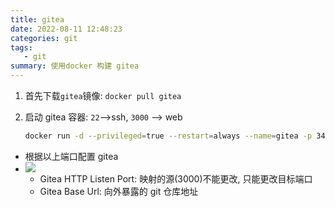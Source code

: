 ```yaml
---
title: gitea
date: 2022-08-11 12:48:23
categories: git
tags:
   - git
summary: 使用docker 构建 gitea
---
```


1. 首先下载`gitea`镜像: `docker pull gitea`
2. 启动 gitea 容器: `22`-->ssh, `3000` --> web

   ```bash
   docker run -d --privileged=true --restart=always --name=gitea -p 3451:22 -p 3450:3000 -v /var/lib/gitea:/data gitea/gitea:latest
   ```

* 根据以上端口配置 gitea
* ![ ](gitea.jpg)
  * Gitea HTTP Listen Port: 映射的源(3000)不能更改, 只能更改目标端口
  * Gitea Base Url: 向外暴露的 git 仓库地址
